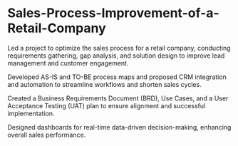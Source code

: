 # Sales-Process-Improvement-of-a-Retail-Company
Led a project to optimize the sales process for a retail company, conducting requirements gathering, gap analysis, and solution design to improve lead management and customer engagement.

Developed AS-IS and TO-BE process maps and proposed CRM integration and automation to streamline workflows and shorten sales cycles.

Created a Business Requirements Document (BRD), Use Cases, and a User Acceptance Testing (UAT) plan to ensure alignment and successful implementation.

Designed dashboards for real-time data-driven decision-making, enhancing overall sales performance.
